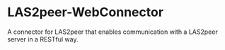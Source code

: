 LAS2peer-WebConnector
=====================

A connector for LAS2peer that enables communication with a LAS2peer server in a RESTful way.
